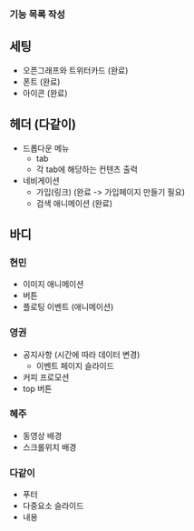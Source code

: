 ### 기능 목록 작성

## 세팅

- 오픈그래프와 트위터카드 (완료)
- 폰트 (완료)
- 아이콘 (완료)

## 헤더 (다같이)

- 드롭다운 메뉴
  - tab
  - 각 tab에 해당하는 컨텐츠 출력
- 네비게이션
  - 가입(링크) (완료 -> 가입페이지 만들기 필요)
  - 검색 애니메이션 (완료)

## 바디

### 현민

- 이미지 애니메이션
- 버튼
- 플로팅 이벤트 (애니메이션)

### 영권

- 공지사항 (시간에 따라 데이터 변경)
  - 이벤트 페이지 슬라이드
- 커피 프로모션
- top 버튼

### 혜주

- 동영상 배경
- 스크롤위치 배경

### 다같이

- 푸터
- 다중요소 슬라이드
- 내용
